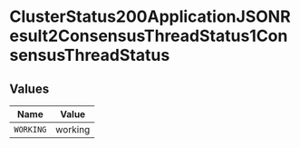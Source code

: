 # ClusterStatus200ApplicationJSONResult2ConsensusThreadStatus1ConsensusThreadStatus


## Values

| Name      | Value     |
| --------- | --------- |
| `WORKING` | working   |
